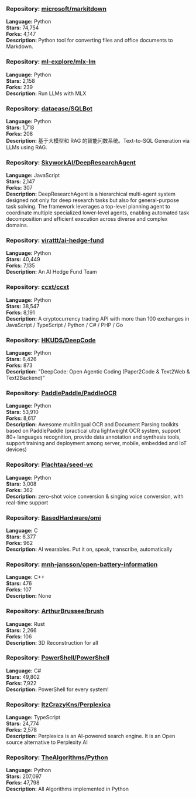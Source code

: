 ### **Repository:** [microsoft/markitdown](https://github.com/microsoft/markitdown)

**Language:** Python  
**Stars:** 74,754  
**Forks:** 4,147  
**Description:** Python tool for converting files and office documents to Markdown.

### **Repository:** [ml-explore/mlx-lm](https://github.com/ml-explore/mlx-lm)

**Language:** Python  
**Stars:** 2,158  
**Forks:** 239  
**Description:** Run LLMs with MLX

### **Repository:** [dataease/SQLBot](https://github.com/dataease/SQLBot)

**Language:** Python  
**Stars:** 1,718  
**Forks:** 208  
**Description:** 基于大模型和 RAG 的智能问数系统。Text-to-SQL Generation via LLMs using RAG.

### **Repository:** [SkyworkAI/DeepResearchAgent](https://github.com/SkyworkAI/DeepResearchAgent)

**Language:** JavaScript  
**Stars:** 2,147  
**Forks:** 307  
**Description:** DeepResearchAgent is a hierarchical multi-agent system designed not only for deep research tasks but also for general-purpose task solving. The framework leverages a top-level planning agent to coordinate multiple specialized lower-level agents, enabling automated task decomposition and efficient execution across diverse and complex domains.

### **Repository:** [virattt/ai-hedge-fund](https://github.com/virattt/ai-hedge-fund)

**Language:** Python  
**Stars:** 40,449  
**Forks:** 7,135  
**Description:** An AI Hedge Fund Team

### **Repository:** [ccxt/ccxt](https://github.com/ccxt/ccxt)

**Language:** Python  
**Stars:** 38,547  
**Forks:** 8,191  
**Description:** A cryptocurrency trading API with more than 100 exchanges in JavaScript / TypeScript / Python / C# / PHP / Go

### **Repository:** [HKUDS/DeepCode](https://github.com/HKUDS/DeepCode)

**Language:** Python  
**Stars:** 6,426  
**Forks:** 873  
**Description:** "DeepCode: Open Agentic Coding (Paper2Code & Text2Web & Text2Backend)"

### **Repository:** [PaddlePaddle/PaddleOCR](https://github.com/PaddlePaddle/PaddleOCR)

**Language:** Python  
**Stars:** 53,910  
**Forks:** 8,617  
**Description:** Awesome multilingual OCR and Document Parsing toolkits based on PaddlePaddle (practical ultra lightweight OCR system, support 80+ languages recognition, provide data annotation and synthesis tools, support training and deployment among server, mobile, embedded and IoT devices)

### **Repository:** [Plachtaa/seed-vc](https://github.com/Plachtaa/seed-vc)

**Language:** Python  
**Stars:** 3,008  
**Forks:** 362  
**Description:** zero-shot voice conversion & singing voice conversion, with real-time support

### **Repository:** [BasedHardware/omi](https://github.com/BasedHardware/omi)

**Language:** C  
**Stars:** 6,377  
**Forks:** 962  
**Description:** AI wearables. Put it on, speak, transcribe, automatically

### **Repository:** [mnh-jansson/open-battery-information](https://github.com/mnh-jansson/open-battery-information)

**Language:** C++  
**Stars:** 476  
**Forks:** 107  
**Description:** None

### **Repository:** [ArthurBrussee/brush](https://github.com/ArthurBrussee/brush)

**Language:** Rust  
**Stars:** 2,266  
**Forks:** 106  
**Description:** 3D Reconstruction for all

### **Repository:** [PowerShell/PowerShell](https://github.com/PowerShell/PowerShell)

**Language:** C#  
**Stars:** 49,802  
**Forks:** 7,922  
**Description:** PowerShell for every system!

### **Repository:** [ItzCrazyKns/Perplexica](https://github.com/ItzCrazyKns/Perplexica)

**Language:** TypeScript  
**Stars:** 24,774  
**Forks:** 2,578  
**Description:** Perplexica is an AI-powered search engine. It is an Open source alternative to Perplexity AI

### **Repository:** [TheAlgorithms/Python](https://github.com/TheAlgorithms/Python)

**Language:** Python  
**Stars:** 207,097  
**Forks:** 47,798  
**Description:** All Algorithms implemented in Python

